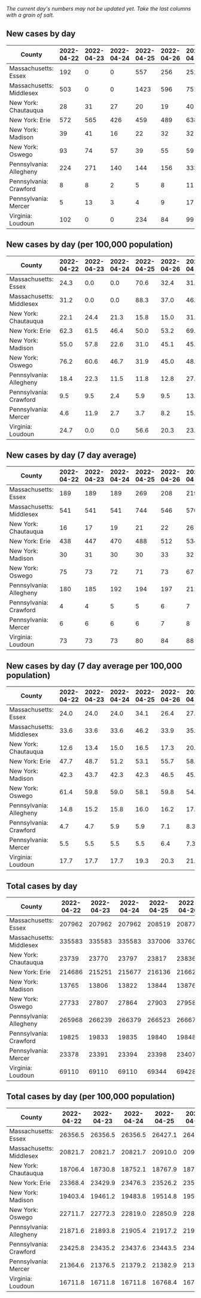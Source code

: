 _The current day's numbers may not be updated yet. Take the last columns with a grain of salt._
## New cases by day

| County | 2022-04-22 | 2022-04-23 | 2022-04-24 | 2022-04-25 | 2022-04-26 | 2022-04-27 | 2022-04-28 |
| --- | --- | --- | --- | --- | --- | --- | --- |
| Massachusetts: Essex | 192 | 0 | 0 | 557 | 256 | 252 |  |
| Massachusetts: Middlesex | 503 | 0 | 0 | 1423 | 596 | 751 |  |
| New York: Chautauqua | 28 | 31 | 27 | 20 | 19 | 40 |  |
| New York: Erie | 572 | 565 | 426 | 459 | 489 | 638 |  |
| New York: Madison | 39 | 41 | 16 | 22 | 32 | 32 |  |
| New York: Oswego | 93 | 74 | 57 | 39 | 55 | 59 |  |
| Pennsylvania: Allegheny | 224 | 271 | 140 | 144 | 156 | 333 | 314 |
| Pennsylvania: Crawford | 8 | 8 | 2 | 5 | 8 | 11 | 11 |
| Pennsylvania: Mercer | 5 | 13 | 3 | 4 | 9 | 17 | 12 |
| Virginia: Loudoun | 102 | 0 | 0 | 234 | 84 | 99 | 112 |

## New cases by day (per 100,000 population)

| County | 2022-04-22 | 2022-04-23 | 2022-04-24 | 2022-04-25 | 2022-04-26 | 2022-04-27 | 2022-04-28 |
| --- | --- | --- | --- | --- | --- | --- | --- |
| Massachusetts: Essex | 24.3 | 0.0 | 0.0 | 70.6 | 32.4 | 31.9 |  |
| Massachusetts: Middlesex | 31.2 | 0.0 | 0.0 | 88.3 | 37.0 | 46.6 |  |
| New York: Chautauqua | 22.1 | 24.4 | 21.3 | 15.8 | 15.0 | 31.5 |  |
| New York: Erie | 62.3 | 61.5 | 46.4 | 50.0 | 53.2 | 69.4 |  |
| New York: Madison | 55.0 | 57.8 | 22.6 | 31.0 | 45.1 | 45.1 |  |
| New York: Oswego | 76.2 | 60.6 | 46.7 | 31.9 | 45.0 | 48.3 |  |
| Pennsylvania: Allegheny | 18.4 | 22.3 | 11.5 | 11.8 | 12.8 | 27.4 | 25.8 |
| Pennsylvania: Crawford | 9.5 | 9.5 | 2.4 | 5.9 | 9.5 | 13.0 | 13.0 |
| Pennsylvania: Mercer | 4.6 | 11.9 | 2.7 | 3.7 | 8.2 | 15.5 | 11.0 |
| Virginia: Loudoun | 24.7 | 0.0 | 0.0 | 56.6 | 20.3 | 23.9 | 27.1 |

## New cases by day (7 day average)

| County | 2022-04-22 | 2022-04-23 | 2022-04-24 | 2022-04-25 | 2022-04-26 | 2022-04-27 | 2022-04-28 |
| --- | --- | --- | --- | --- | --- | --- | --- |
| Massachusetts: Essex | 189 | 189 | 189 | 269 | 208 | 219 |  |
| Massachusetts: Middlesex | 541 | 541 | 541 | 744 | 546 | 570 |  |
| New York: Chautauqua | 16 | 17 | 19 | 21 | 22 | 26 |  |
| New York: Erie | 438 | 447 | 470 | 488 | 512 | 534 |  |
| New York: Madison | 30 | 31 | 30 | 30 | 33 | 32 |  |
| New York: Oswego | 75 | 73 | 72 | 71 | 73 | 67 |  |
| Pennsylvania: Allegheny | 180 | 185 | 192 | 194 | 197 | 211 | 226 |
| Pennsylvania: Crawford | 4 | 4 | 5 | 5 | 6 | 7 | 8 |
| Pennsylvania: Mercer | 6 | 6 | 6 | 6 | 7 | 8 | 9 |
| Virginia: Loudoun | 73 | 73 | 73 | 80 | 84 | 88 | 90 |

## New cases by day (7 day average per 100,000 population)

| County | 2022-04-22 | 2022-04-23 | 2022-04-24 | 2022-04-25 | 2022-04-26 | 2022-04-27 | 2022-04-28 |
| --- | --- | --- | --- | --- | --- | --- | --- |
| Massachusetts: Essex | 24.0 | 24.0 | 24.0 | 34.1 | 26.4 | 27.8 |  |
| Massachusetts: Middlesex | 33.6 | 33.6 | 33.6 | 46.2 | 33.9 | 35.4 |  |
| New York: Chautauqua | 12.6 | 13.4 | 15.0 | 16.5 | 17.3 | 20.5 |  |
| New York: Erie | 47.7 | 48.7 | 51.2 | 53.1 | 55.7 | 58.1 |  |
| New York: Madison | 42.3 | 43.7 | 42.3 | 42.3 | 46.5 | 45.1 |  |
| New York: Oswego | 61.4 | 59.8 | 59.0 | 58.1 | 59.8 | 54.9 |  |
| Pennsylvania: Allegheny | 14.8 | 15.2 | 15.8 | 16.0 | 16.2 | 17.4 | 18.6 |
| Pennsylvania: Crawford | 4.7 | 4.7 | 5.9 | 5.9 | 7.1 | 8.3 | 9.5 |
| Pennsylvania: Mercer | 5.5 | 5.5 | 5.5 | 5.5 | 6.4 | 7.3 | 8.2 |
| Virginia: Loudoun | 17.7 | 17.7 | 17.7 | 19.3 | 20.3 | 21.3 | 21.8 |

## Total cases by day

| County | 2022-04-22 | 2022-04-23 | 2022-04-24 | 2022-04-25 | 2022-04-26 | 2022-04-27 | 2022-04-28 |
| --- | --- | --- | --- | --- | --- | --- | --- |
| Massachusetts: Essex | 207962 | 207962 | 207962 | 208519 | 208775 | 209027 |  |
| Massachusetts: Middlesex | 335583 | 335583 | 335583 | 337006 | 337602 | 338353 |  |
| New York: Chautauqua | 23739 | 23770 | 23797 | 23817 | 23836 | 23876 |  |
| New York: Erie | 214686 | 215251 | 215677 | 216136 | 216625 | 217263 |  |
| New York: Madison | 13765 | 13806 | 13822 | 13844 | 13876 | 13908 |  |
| New York: Oswego | 27733 | 27807 | 27864 | 27903 | 27958 | 28017 |  |
| Pennsylvania: Allegheny | 265968 | 266239 | 266379 | 266523 | 266679 | 267012 | 267326 |
| Pennsylvania: Crawford | 19825 | 19833 | 19835 | 19840 | 19848 | 19859 | 19870 |
| Pennsylvania: Mercer | 23378 | 23391 | 23394 | 23398 | 23407 | 23424 | 23436 |
| Virginia: Loudoun | 69110 | 69110 | 69110 | 69344 | 69428 | 69527 | 69639 |

## Total cases by day (per 100,000 population)

| County | 2022-04-22 | 2022-04-23 | 2022-04-24 | 2022-04-25 | 2022-04-26 | 2022-04-27 | 2022-04-28 |
| --- | --- | --- | --- | --- | --- | --- | --- |
| Massachusetts: Essex | 26356.5 | 26356.5 | 26356.5 | 26427.1 | 26459.6 | 26491.5 |  |
| Massachusetts: Middlesex | 20821.7 | 20821.7 | 20821.7 | 20910.0 | 20947.0 | 20993.6 |  |
| New York: Chautauqua | 18706.4 | 18730.8 | 18752.1 | 18767.9 | 18782.8 | 18814.4 |  |
| New York: Erie | 23368.4 | 23429.9 | 23476.3 | 23526.2 | 23579.5 | 23648.9 |  |
| New York: Madison | 19403.4 | 19461.2 | 19483.8 | 19514.8 | 19559.9 | 19605.0 |  |
| New York: Oswego | 22711.7 | 22772.3 | 22819.0 | 22850.9 | 22895.9 | 22944.3 |  |
| Pennsylvania: Allegheny | 21871.6 | 21893.8 | 21905.4 | 21917.2 | 21930.0 | 21957.4 | 21983.2 |
| Pennsylvania: Crawford | 23425.8 | 23435.2 | 23437.6 | 23443.5 | 23453.0 | 23466.0 | 23478.9 |
| Pennsylvania: Mercer | 21364.6 | 21376.5 | 21379.2 | 21382.9 | 21391.1 | 21406.6 | 21417.6 |
| Virginia: Loudoun | 16711.8 | 16711.8 | 16711.8 | 16768.4 | 16788.7 | 16812.7 | 16839.8 |
